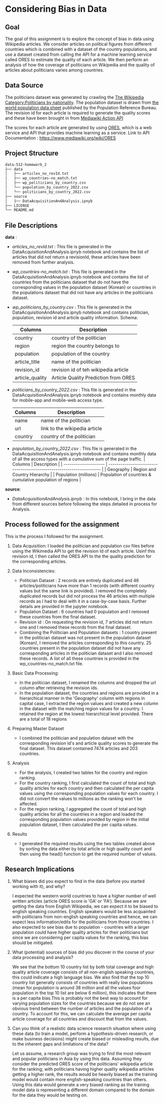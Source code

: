 # Considering Bias in Data

## Goal

The goal of this assignment is to explore the concept of bias in data using Wikipedia articles. We consider articles on political figures from different countries which is combined with a dataset of the country populations, and use a dataset created from calling the API for a machine learning service called ORES to estimate the quality of each article. We then perform an analysis of how the coverage of politicians on Wikipedia and the quality of articles about politicians varies among countries.

## Data Source

The politicians dataset was generated by crawling the [The Wikipedia Category:Politicians by nationality](https://en.wikipedia.org/wiki/Category:Politicians_by_nationality).
The population dataset is drawn from [the world population data sheet](https://www.prb.org/international/indicator/population/table/) published by the Population Reference Bureau.
The revision id for each article is required to generate the quality scores and these have been brought in from [Mediawiki Action API](https://www.mediawiki.org/wiki/API:Info)

The scores for each article are generated by using [ORES](https://www.mediawiki.org/wiki/ORES), which is a web service and API that provides machine learning as a service.
Link to API Documentation : https://www.mediawiki.org/wiki/ORES

## Project Structure

```bash
data-512-homework_2
├── data
│   ├── articles_no_revId.txt
│   ├── wp_countries-no_match.txt
│   ├── wp_politicians_by_country.csv
│   └── population_by_country_2022.csv
│   └── politicians_by_country_2022.csv
├── source
│   ├── DataAcquisitionAndAnalysis.ipnyb
├── LICENSE
└── README.md
 ```

## File Descriptions

**data** : 

- *articles_no_revId.txt* : This file is generated in the DataAcquisitionAndAnalysis.ipnyb notebook and contains the list of articles that did not return a revisionId, these articles have been removed from further analysis.
- *wp_countries-no_match.txt* : This file is generated in the DataAcquisitionAndAnalysis.ipnyb notebook and contains the list of countries from the politicians dataset that do not have the corresponding values in the population dataset (Korean) or countries in the populations dataset that did not have any articles in the politicians dataset.
- *wp_politicians_by_country.csv* : This file is generated in the DataAcquisitionAndAnalysis.ipnyb notebook and contains politician, population, revision id and article quality information. 
Schema: 
    
    | Columns           | Description                                     |
    | ------------------| ----------------------------------------------- |
    | country           | country of the politician                       |
    | region            | region the country belongs to                   |
    | population        | population of the country                       |
    | article_title     | name of the politician                          |
    | revision_id       | revision id of teh wikipedia article            |
    | article_quality   | Article Quality Prediction from ORES            |

- *politicians_by_country_2022.csv* : This file is generated in the DataAcquisitionAndAnalysis.ipnyb notebook and contains monthly data for mobile-app and mobile-web access type.

    | Columns | Description                                     |
    | ------- | ----------------------------------------------- |
    | name    | name of the politician                          |
    | url     | link to the wikipedia article                   |
    | country | country of the politician                       |

- *population_by_country_2022.csv* : This file is generated in the DataAcquisitionAndAnalysis.ipnyb notebook and contains monthly data of all the access types with a cumulative sum of the page traffic.
    | Columns               | Description                                                            |
    | --------------------- | ---------------------------------------------------------------------- |
    | Geography             | Region and Country Hierarchy                                           |
    | Population (millions) | Population of countries & cumulative population of regions             |

**source**:

- *DataAcquisitionAndAnalysis.ipnyb* : In this notebook, I bring in the data from different sources before following the steps detailed in process for Analysis. 

## Process followed for the assignment
This is the process I followed for the assignment. 

1. Data Acquisition:  I loaded the politician and population csv files before using the Wikimedia API to get the revision Id of each article. Usinf this revision id, I then called the ORES API to the the quality prediction for the corresponding articles.

2. Data Inconsistencies: 
    - Politician Dataset : 2 records are entirely duplicated and 46 articles/politicians have more than 1 records (with different country values but the same link is provided). I removed the completely duplicated records but did not process the 46 articles with multiple records as I had to deal with it in a case-by-case basis. Further details are provided in the jupyter notebook.
    - Population Dataset : 6 countries had 0 population and I removed these countries from the final dataset.
    - Revision id : On requesting the revision id, 7 articles did not return one and I removed these records from the final dataset.
    - Combining the Politician and Population datasets : 1 country present in the politician dataset was not present in the population dataset (Korean), I removed the articles corresponding to this country. 25 countries present in the population dataset did not have any corresponding articles in the politician dataset and I also removed these records. A list of all these countries is provided in the wp_countries-no_match.txt file.

3. Basic Data Processing: 
    - In the politician dataset, I renamed the columns and dropped the url column after retrieving the revision ids.
    - In the population dataset, the countries and regions are provided in a hierarchical manner in the 'Geography' column with regions in capital case, I extracted the region values and created a new column in the dataset with the matching region values for a country. I retained the region at the lowest hierarchical level provided. There are a total of 18 regions

5. Preparing Master Dataset
    -  I combined the politician and population dataset with the corresponding revision id's and article quality scores to generate the final dataset. This dataset contained 7474 articles and 203 countries.

6. Analysis
    - For the analysis, I created two tables for the country and region ranking.
    - For the country ranking, I first calculated the count of total and high quality articles for each country and then calculated the per capita values using the corresponding population values for each country. I did not convert the values to millions as the ranking won't be affected.
    - For the region ranking, I aggregated the count of total and high quality articles for all the countries in a region and loaded the corresponding population values provided by region in the initial population dataset, I then calculated the per capita values.

7. Results
    - I generated the required results using the two tables created above by sorting the data either by total article or high quality count and then using the head() function to get the required number of values. 



## Research Implications
1. What biases did you expect to find in the data (before you started working with it),
and why?

    I expected the western world countries to have a higher number of well written articles (article ORES score is 'GA' or 'FA'). Because we are getting the data from English Wikipedia, we can expect it to be biased to english speaking countries. English speakers would be less acquainted with politicians from non-english speaking countries and hence, we can expect less information/edits for the politicians from those countries. I also expected to see bias due to population - countries with a larger population could have higher quality articles for their politicians but since we are considering per capita values for the ranking, this bias should be mitigated.

2. What (potential) sources of bias did you discover in the course of your data
processing and analysis?

    We see that the bottom 10 country list by both total coverage and high quality article coverage consists of all non-english speaking countries, this could indicate a high language bias.
    We also find that the top 10 country list generally consists of countries with really low populations (mean for population is around 38 million and all the values foor population in the top 10 list are below 6 million), this indicates that there is a per capita bias.This is probably not the best way to account for varying population sizes for the countries because we do not see an obvious trend between the number of articles and the population of a country. To account for this, we can calculate the average per capita article coverage for all countries and discount that from the values.

3. Can you think of a realistic data science research situation where using these data
(to train a model, perform a hypothesis-driven research, or make business
decisions) might create biased or misleading results, due to the inherent gaps and
limitations of the data?

    Let us assume, a research group was trying to find the most relevant and popular politicians in Asia by using this data. Assuming they consider the predicted ORES score of the politicians' wikipedia article for the ranking; with politicians having higher quality wikipedia articles getting a higher rank, the results would be heavily biased as the training model would contain more english-speaking countries than others. Using this data would generate a very biased ranking as the training model data is representing a different domain compared to the domain for the data they would be testing on.
